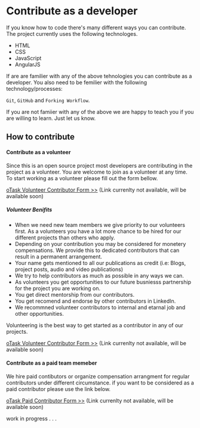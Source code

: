 # Contribute as a developer

If you know how to code there's many different ways you can contribute. The project currently uses the following technologes.

- HTML
- CSS
- JavaScript
- AngularJS

If are are familier with any of the above tehnologies you can contribute as a developer. You also need to be femilier with the following technology/processes:

`Git`, `GitHub` and `Forking Workflow`. 

If you are not famiier with any of the above we are happy to teach you if you are willing to learn. Just let us know.

## How to contribute

#### **Contribute as a volunteer**
Since this is an open source project most developers are contributing in the project as a volunteer. You are welcome to join as a volunteer at any time. To start working as a volunteer please fill out the form bellow.

[oTask Volunteer Contributor Form >>](#) (Link currenlty not available, will be available soon)

##### Volunteer Benifits
- When we need new team members we give priority to our volunteers first. As a volunteers you have a lot more chance to be hired for our different projects than others who apply.
- Depending on your contribution you may be considered for monetery compensations. We provide this to dedicated contributors that can result in a permanent arrangement. 
- Your name gets mentioned to all our publications as credit (i.e: Blogs, project posts, audio and video publications)
- We try to help contributors as much as possible in any ways we can.
- As volunteers you get opportunities to our future busniesss partnership for the project you are working on. 
- You get direct mentorship from our contributors. 
- You get recomend and endorse by other contributors in LinkedIn. 
- We recommned volunteer contributors to internal and etarnal job and other opportunities.

Volunteering is the best way to get started as a contributor in any of our projects.

[oTask Volunteer Contributor Form >>](#) (Link currenlty not available, will be available soon)


#### **Contribute as a paid team memeber**
We hire paid contibutors or organize compensation arrangment for regular contributors under different circumstance. if you want to be considered as a paid contributor please use the link below. 

[oTask Paid Contributor Form >>](#) (Link currenlty not available, will be available soon)

work in progress . . .